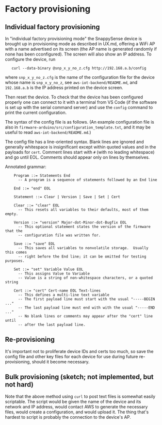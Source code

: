 # Factory provisioning

## Individual factory provisioning

In "individual factory provisioning mode" the SnappySense device is brought up in provisioning mode
as described in UX.md, offering a WiFi AP with a name advertised on its screen (the AP name is
generated randomly if none has been cconfigured).  The screen will also show an IP address.  To
configure the device, run

```
   curl --data-binary @snp_x_y_no_z.cfg http://192.168.a.b/config
```

where `snp_x_y_no_z.cfg` is the name of the configuration file for the device whose name is
`snp_x_y_no_z`, see `aws-iot-backend/README.md`, and `192.168.a.b` is the IP address printed on the
device screen.

Then reset the device.  To check that the device has been configured properly one can connect to it
with a terminal from VS Code (if the software is set up with the serial command server) and use the
`config` command to print the current configuration.

The syntax of the config file is as follows.  (An example configuration file is also in
`firmware-arduino/src/configuration_template.txt`, and it may be useful to read
`aws-iot-backend/README.md`.)

The config file has a line-oriented syntax.  Blank lines are ignored and generally whitespace is
insignificant except within quoted values and in the payloads for `cert`.  Comment lines start with
`#` (with no leading whitespace) and go until EOL.  Comments should appear only on lines by
themselves.

Annotated grammar:
```
    Program ::= Statements End
      -- A program is a sequence of statements followed by an End line

    End ::= "end" EOL

    Statement ::= Clear | Version | Save | Set | Cert

    Clear ::= "clear" EOL
      -- This resets all variables to their defaults, most of them empty.

    Version ::= "version" Major-dot-Minor-dot-Bugfix EOL
      -- This optional statement states the version of the firmware that the
      -- configuration file was written for.

    Save ::= "save" EOL
      -- This saves all variables to nonvolatile storage.  Usually this comes
	  -- right before the End line; it can be omitted for testing purposes.

    Set ::= "set" Variable Value EOL
      -- This assigns Value to Variable
      -- Value is a string of non-whitespace characters, or a quoted string

    Cert ::= "cert" Cert-name EOL Text-lines
      -- This defines a multi-line text variable
      -- The first payload line must start with the usual "-----BEGIN ..."
	  -- The last payload line must end with with the usual "-----END ..."
	  -- No blank lines or comments may appear after the "cert" line until
	  -- after the last payload line.
```

## Re-provisioning

It's important not to proliferate device IDs and certs too much, so save the config file and other
key files for each device for use during future re-provisioning, should it become necessary.

## Bulk provisioning (sketch; not implemented, but not hard)

Note that the above method using `curl` to post text files is somewhat easily scriptable.  The
script would be given the name of the device and its network and IP address, would contact AWS to
generate the necessary files, would create a configuration, and would upload it.  The thing that's
hardest to script is probably the connection to the device's AP.
